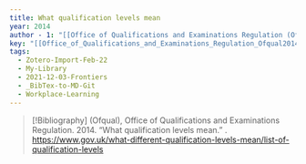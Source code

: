 ```yaml
---
title: What qualification levels mean
year: 2014
author - 1: "[[Office of Qualifications and Examinations Regulation (Ofqual)]]"
key: "[[Office_of_Qualifications_and_Examinations_Regulation_Ofqual2014-ny]]"
tags:
  - Zotero-Import-Feb-22
  - My-Library
  - 2021-12-03-Frontiers
  - _BibTex-to-MD-Git
  - Workplace-Learning
---
```


> [!Bibliography]
> (Ofqual), Office of Qualifications and Examinations Regulation. 2014. “What qualification levels mean.” . https://www.gov.uk/what-different-qualification-levels-mean/list-of-qualification-levels